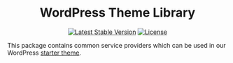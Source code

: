 <h1 align="center">WordPress Theme Library</h1>

<p align="center">
    <a href="https://packagist.org/packages/sitepilot/wp-theme"><img src="https://img.shields.io/packagist/v/sitepilot/wp-theme" alt="Latest Stable Version"></a>
    <a href="https://packagist.org/packages/sitepilot/wp-theme"><img src="https://img.shields.io/packagist/l/sitepilot/wp-theme" alt="License"></a>
</p>

This package contains common service providers which can be used in our WordPress [starter theme](https://github.com/sitepilot/theme).
